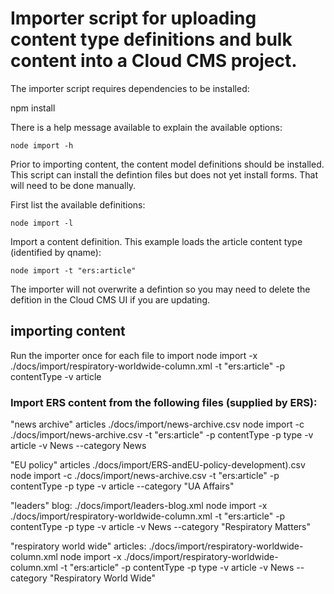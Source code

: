 # Importer script for uploading content type definitions and bulk content into a Cloud CMS project.

The importer script requires dependencies to be installed:

   npm install

There is a help message available to explain the available options:

    node import -h
    
Prior to importing content, the content model definitions should be installed.
This script can install the defintion files but does not yet install forms. That
will need to be done manually.

First list the available definitions:

    node import -l

Import a content definition. This example loads the article content type (identified by qname):

    node import -t "ers:article"

The importer will not overwrite a defintion so you may need to delete the defition in the Cloud CMS UI if you are updating.    

## importing content
Run the importer once for each file to import
node import -x ./docs/import/respiratory-worldwide-column.xml -t "ers:article" -p contentType -v article

### Import ERS content from the following files (supplied by ERS):

"news archive" articles
./docs/import/news-archive.csv
node import -c ./docs/import/news-archive.csv -t "ers:article" -p contentType -p type -v article -v News --category News

"EU policy" articles
./docs/import/ERS-andEU-policy-development).csv
node import -c ./docs/import/news-archive.csv -t "ers:article" -p contentType -p type -v article --category "UA Affairs"

"leaders" blog:
./docs/import/leaders-blog.xml
node import -x ./docs/import/respiratory-worldwide-column.xml -t "ers:article" -p contentType -p type -v article -v News --category "Respiratory Matters"

"respiratory world wide" articles:
./docs/import/respiratory-worldwide-column.xml
node import -x ./docs/import/respiratory-worldwide-column.xml -t "ers:article" -p contentType -p type -v article -v News --category "Respiratory World Wide"
